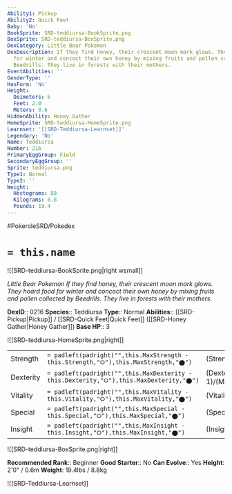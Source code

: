 ```yaml
---
Ability1: Pickup
Ability2: Quick Feet
Baby: 'No'
BookSprite: SRD-teddiursa-BookSprite.png
BoxSprite: SRD-teddiursa-BoxSprite.png
DexCategory: Little Bear Pokemon
DexDescription: If they find honey, their crescent moon mark glows. They hoard food
  for winter and concoct their own honey by mixing fruits and pollen collected by
  Beedrills. They live in forests with their mothers.
EventAbilities: ''
GenderType: ''
HasForm: 'No'
Height:
  Deimeters: 6
  Feet: 2.0
  Meters: 0.6
HiddenAbility: Honey Gather
HomeSprite: SRD-teddiursa-HomeSprite.png
Learnset: '[[SRD-Teddiursa-Learnset]]'
Legendary: 'No'
Name: Teddiursa
Number: 216
PrimaryEggGroup: Field
SecondaryEggGroup: ''
Sprite: teddiursa.png
Type1: Normal
Type2: ''
Weight:
  Hectograms: 88
  Kilograms: 8.8
  Pounds: 19.4
---
```


#PokeroleSRD/Pokedex

# `= this.name`

![[SRD-teddiursa-BookSprite.png|right wsmall]]

*Little Bear Pokemon*
*If they find honey, their crescent moon mark glows. They hoard food for winter and concoct their own honey by mixing fruits and pollen collected by Beedrills. They live in forests with their mothers.*

**DexID**:: 0216
**Species**:: Teddiursa
**Type**:: Normal
**Abilities**:: [[SRD-Pickup|Pickup]] / [[SRD-Quick Feet|Quick Feet]] ([[SRD-Honey Gather|Honey Gather]])
**Base HP**:: 3

![[SRD-teddiursa-HomeSprite.png|right]]

|           |                                                                                        |                                          |
| --------- | -------------------------------------------------------------------------------------- | ---------------------------------------- |
| Strength  | `= padleft(padright("",this.MaxStrength - this.Strength,"⭘"),this.MaxStrength,"⬤")`    | (Strength::2)/(MaxStrength::5)   |
| Dexterity | `= padleft(padright("",this.MaxDexterity - this.Dexterity,"⭘"),this.MaxDexterity,"⬤")` | (Dexterity:: 1)/(MaxDexterity::3) |
| Vitality  | `= padleft(padright("",this.MaxVitality - this.Vitality,"⭘"),this.MaxVitality,"⬤")`    | (Vitality::2)/(MaxVitality::4)   |
| Special   | `= padleft(padright("",this.MaxSpecial - this.Special,"⭘"),this.MaxSpecial,"⬤")`       | (Special::2)/(MaxSpecial::4)     |
| Insight   | `= padleft(padright("",this.MaxInsight - this.Insight,"⭘"),this.MaxInsight,"⬤")`       | (Insight::2)/(MaxInsight::4)     |

![[SRD-teddiursa-BoxSprite.png|right]]

**Recommended Rank**:: Beginner
**Good Starter**:: No
**Can Evolve**:: Yes
**Height**: 2'0" / 0.6m
**Weight**: 19.4lbs / 8.8kg

![[SRD-Teddiursa-Learnset]]
